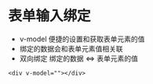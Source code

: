 # 表单输入绑定
- v-model 便捷的设置和获取表单元素的值
- 绑定的数据会和表单元素值相关联
- 双向绑定 绑定的数据 <=> 表单元素的值
```vue
<div v-model=""></div>
```